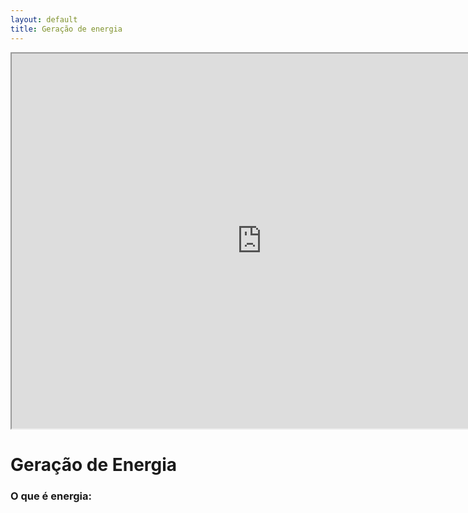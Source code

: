 ```yaml
---
layout: default
title: Geração de energia
---
```

<iframe src="https://phet.colorado.edu/sims/html/energy-forms-and-changes/latest/energy-forms-and-changes_en.html"
        width="800"
        height="600"
        allowfullscreen>
</iframe>

# Geração de Energia
### O que é energia:
